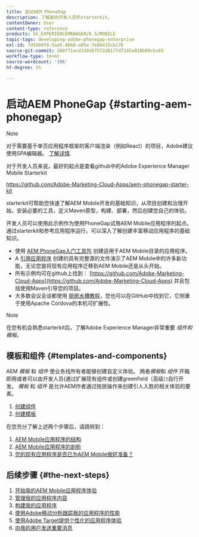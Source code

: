 ```yaml
---
title: 启动AEM PhoneGap
description: 了解面向开发人员的starterkit。
contentOwner: User
content-type: reference
products: SG_EXPERIENCEMANAGER/6.5/MOBILE
topic-tags: developing-adobe-phonegap-enterprise
exl-id: 7d56b9f0-5aa5-4b68-a85e-7e80415cbc76
source-git-commit: 260f71acd330167572d817fdf145a018b09cbc65
workflow-type: tm+mt
source-wordcount: '396'
ht-degree: 1%

---
```


# 启动AEM PhoneGap {#starting-aem-phonegap}

>[!NOTE]
>
>对于需要基于单页应用程序框架的客户端渲染（例如React）的项目，Adobe建议使用SPA编辑器。 [了解详情](/help/sites-developing/spa-overview.md).

对于开发人员来说，最好的起点是查看github中的Adobe Experience Manager Mobile Starterkit

https://github.com/Adobe-Marketing-Cloud-Apps/aem-phonegap-starter-kit

starterkit可帮助您快速了解AEM Mobile开发的基础知识，从项目创建和治理开始，安装必要的工具，定义Maven原型，构建、部署，然后创建您自己的体验。

开发人员可以使用此示例作为使用PhoneGap试用AEM Mobile应用程序的起点。 通过starterkit和参考应用程序运行，可以深入了解创建丰富移动应用程序的基础知识。

* 使用 [AEM PhoneGap入门工具包](https://github.com/Adobe-Marketing-Cloud-Apps/aem-phonegap-starter-kit) 创建适用于AEM Mobile目录的应用程序。
* A [引用应用程序](https://github.com/Adobe-Marketing-Cloud-Apps/aem-mobile-hybrid-reference) 创建的具有完整源的文件演示了AEM Mobile中的许多新功能，无论您是将现有应用程序迁移到AEM Mobile还是从头开始。
* 所有示例均可在github上找到： [https://github.com/Adobe-Marketing-Cloud-Apps](https://github.com/Adobe-Marketing-Cloud-Apps) 并且包括使用Maven引导您的项目。
* 大多数会议会谈都使用 [厨房水槽教程](https://github.com/blefebvre/aem-phonegap-kitchen-sink)，您也可以在GitHub中找到它，它侧重于使用Apache Cordova的本机可扩展性。

>[!NOTE]
>
>在您有机会熟悉starterkit后，了解Adobe Experience Manager非常重要 *组件和模板。*

## 模板和组件 {#templates-and-components}

AEM *模板* 和 *组件* 使业务线所有者能够创建自定义体验。 两者*模板*和 *组件* 开箱即用或者可以由开发人员(通过扩展现有组件或创建greenfield（高级）)自行开发。 *模板* 和 *组件* 是允许AEM作者通过拖放操作来创建引人入胜的相关体验的要素。

1. [创建组件](/help/sites-developing/components.md)
1. [创建模板](/help/sites-developing/templates.md)

在您充分了解上述两个步骤后，请跳转到：

1. [AEM Mobile应用程序的结构](/help/mobile/phonegap-structure-an-app.md)
1. [AEM Mobile应用程序的剖析](/help/mobile/phonegap-apps-arch.md)
1. [您的现有应用程序是否已为AEM Mobile做好准备？](/help/mobile/phonegap-adding-content-to-imported-app.md)

## 后续步骤 {#the-next-steps}

1. [开始我的AEM Mobile应用程序体验](/help/mobile/starting-aem-phonegap-app.md)
1. [管理我的应用程序内容](/help/mobile/phonegap-manage-app-content.md)
1. [构建我的应用程序](/help/mobile/building-app-mobile-phonegap.md)
1. [使用Adobe移动分析跟踪我的应用程序的性能](/help/mobile/phonegap-intro-to-app-analytics.md)
1. [使用Adobe Target提供个性化的应用程序体验](/help/mobile/phonegap-aem-mobile-content-personalization.md)
1. [向我的用户发送重要消息](/help/mobile/phonegap-push-notifications.md)
